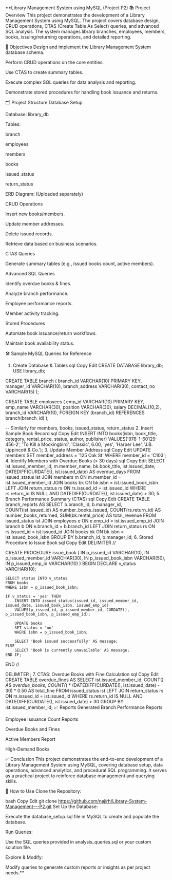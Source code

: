 **Library Management System using MySQL (Project P2)
📚 Project Overview
This project demonstrates the development of a Library Management System using MySQL. The project covers database design, CRUD operations, CTAS (Create Table As Select) queries, and advanced SQL analysis. The system manages library branches, employees, members, books, issuing/returning operations, and detailed reporting.

🎯 Objectives
Design and implement the Library Management System database schema.

Perform CRUD operations on the core entities.

Use CTAS to create summary tables.

Execute complex SQL queries for data analysis and reporting.

Demonstrate stored procedures for handling book issuance and returns.

🗂️ Project Structure
Database Setup

Database: library_db

Tables:

branch

employees

members

books

issued_status

return_status

ERD Diagram: (Uploaded separately)

CRUD Operations

Insert new books/members.

Update member addresses.

Delete issued records.

Retrieve data based on business scenarios.

CTAS Queries

Generate summary tables (e.g., issued books count, active members).

Advanced SQL Queries

Identify overdue books & fines.

Analyze branch performance.

Employee performance reports.

Member activity tracking.

Stored Procedures

Automate book issuance/return workflows.

Maintain book availability status.

🛠️ Sample MySQL Queries for Reference
1. Create Database & Tables
sql
Copy
Edit
CREATE DATABASE library_db;
USE library_db;

CREATE TABLE branch (
    branch_id VARCHAR(10) PRIMARY KEY,
    manager_id VARCHAR(10),
    branch_address VARCHAR(30),
    contact_no VARCHAR(15)
);

CREATE TABLE employees (
    emp_id VARCHAR(10) PRIMARY KEY,
    emp_name VARCHAR(30),
    position VARCHAR(30),
    salary DECIMAL(10,2),
    branch_id VARCHAR(10),
    FOREIGN KEY (branch_id) REFERENCES branch(branch_id)
);

-- Similarly for members, books, issued_status, return_status
2. Insert Sample Book Record
sql
Copy
Edit
INSERT INTO books(isbn, book_title, category, rental_price, status, author, publisher)
VALUES('978-1-60129-456-2', 'To Kill a Mockingbird', 'Classic', 6.00, 'yes', 'Harper Lee', 'J.B. Lippincott & Co.');
3. Update Member Address
sql
Copy
Edit
UPDATE members
SET member_address = '125 Oak St'
WHERE member_id = 'C103';
4. Identify Members with Overdue Books (> 30 days)
sql
Copy
Edit
SELECT 
    ist.issued_member_id,
    m.member_name,
    bk.book_title,
    ist.issued_date,
    DATEDIFF(CURDATE(), ist.issued_date) AS overdue_days
FROM issued_status ist
JOIN members m ON m.member_id = ist.issued_member_id
JOIN books bk ON bk.isbn = ist.issued_book_isbn
LEFT JOIN return_status rs ON rs.issued_id = ist.issued_id
WHERE rs.return_id IS NULL
AND DATEDIFF(CURDATE(), ist.issued_date) > 30;
5. Branch Performance Summary (CTAS)
sql
Copy
Edit
CREATE TABLE branch_reports AS
SELECT 
    b.branch_id,
    b.manager_id,
    COUNT(ist.issued_id) AS number_books_issued,
    COUNT(rs.return_id) AS number_books_returned,
    SUM(bk.rental_price) AS total_revenue
FROM issued_status ist
JOIN employees e ON e.emp_id = ist.issued_emp_id
JOIN branch b ON e.branch_id = b.branch_id
LEFT JOIN return_status rs ON rs.issued_id = ist.issued_id
JOIN books bk ON bk.isbn = ist.issued_book_isbn
GROUP BY b.branch_id, b.manager_id;
6. Stored Procedure to Issue Book
sql
Copy
Edit
DELIMITER //

CREATE PROCEDURE issue_book (
    IN p_issued_id VARCHAR(10),
    IN p_issued_member_id VARCHAR(30),
    IN p_issued_book_isbn VARCHAR(50),
    IN p_issued_emp_id VARCHAR(10)
)
BEGIN
    DECLARE v_status VARCHAR(10);
    
    SELECT status INTO v_status
    FROM books
    WHERE isbn = p_issued_book_isbn;
    
    IF v_status = 'yes' THEN
        INSERT INTO issued_status(issued_id, issued_member_id, issued_date, issued_book_isbn, issued_emp_id)
        VALUES(p_issued_id, p_issued_member_id, CURDATE(), p_issued_book_isbn, p_issued_emp_id);
        
        UPDATE books
        SET status = 'no'
        WHERE isbn = p_issued_book_isbn;
        
        SELECT 'Book issued successfully' AS message;
    ELSE
        SELECT 'Book is currently unavailable' AS message;
    END IF;
END //

DELIMITER ;
7. CTAS: Overdue Books with Fine Calculation
sql
Copy
Edit
CREATE TABLE overdue_fines AS
SELECT 
    ist.issued_member_id,
    COUNT(*) AS overdue_books,
    COUNT(*) * (DATEDIFF(CURDATE(), ist.issued_date) - 30) * 0.50 AS total_fine
FROM issued_status ist
LEFT JOIN return_status rs ON rs.issued_id = ist.issued_id
WHERE rs.return_id IS NULL
AND DATEDIFF(CURDATE(), ist.issued_date) > 30
GROUP BY ist.issued_member_id;
📈 Reports Generated
Branch Performance Reports

Employee Issuance Count Reports

Overdue Books and Fines

Active Members Report

High-Demand Books

✅ Conclusion
This project demonstrates the end-to-end development of a Library Management System using MySQL, covering database setup, data operations, advanced analytics, and procedural SQL programming. It serves as a practical project to reinforce database management and querying skills.

🚀 How to Use
Clone the Repository:

bash
Copy
Edit
git clone https://github.com/najirh/Library-System-Management---P2.git
Set Up the Database:

Execute the database_setup.sql file in MySQL to create and populate the database.

Run Queries:

Use the SQL queries provided in analysis_queries.sql or your custom solution file.

Explore & Modify:

Modify queries to generate custom reports or insights as per project needs.**
